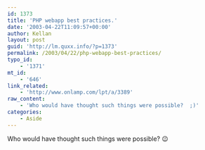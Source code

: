 ```yaml
---
id: 1373
title: 'PHP webapp best practices.'
date: '2003-04-22T11:09:57+00:00'
author: Kellan
layout: post
guid: 'http://lm.quxx.info/?p=1373'
permalink: /2003/04/22/php-webapp-best-practices/
typo_id:
    - '1371'
mt_id:
    - '646'
link_related:
    - 'http://www.onlamp.com/lpt/a/3389'
raw_content:
    - 'Who would have thought such things were possible?  ;)'
categories:
    - Aside
---
```


Who would have thought such things were possible? 😉